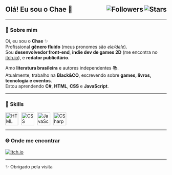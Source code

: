 <h2>
  <span>Olá! Eu sou o Chae 🫰</span>
  <img align="right" alt="Stars" src="https://img.shields.io/github/stars/chaejiin">
  <img align="right" alt="Followers" src="https://img.shields.io/github/followers/chaejiin?style=social">
</h2>

---

### 📸 Sobre mim

Oi, eu sou o **Chae** ✨  
Profissional **gênero fluido** (meus pronomes são *ele/dele*).  
Sou **desenvolvedor front-end**, **indie dev de games 2D** (me encontra no [itch.io](https://itch.io/profile/chaejiin)), e **redator publicitário**.  

Amo **literatura brasileira** e autores independentes 📚.  
Atualmente, trabalho na **Black&CO**, escrevendo sobre **games, livros, tecnologia e eventos**.  
Estou aprendendo **C#**, **HTML**, **CSS** e **JavaScript**.  

---

### 🚀 Skills
<div style="display: flex; gap: 10px;">
  <img align="center" alt="HTML" height="40" width="40" src="https://cdn.jsdelivr.net/gh/devicons/devicon/icons/html5/html5-original.svg" />
  <img align="center" alt="CSS" height="40" width="40" src="https://cdn.jsdelivr.net/gh/devicons/devicon/icons/css3/css3-original.svg" />
  <img align="center" alt="JavaScript" height="40" width="40" src="https://cdn.jsdelivr.net/gh/devicons/devicon/icons/javascript/javascript-original.svg" />
  <img align="center" alt="CSharp" height="40" width="40" src="https://cdn.jsdelivr.net/gh/devicons/devicon/icons/csharp/csharp-original.svg" />
</div>

---

### 🌐 Onde me encontrar
[![Itch.io](https://img.shields.io/badge/Itch.io-chaejiin-ff5c5c?style=flat&logo=itchdotio&logoColor=white)](https://itch.io/profile/chaejiin)  


---

✨ Obrigado pela visita 
